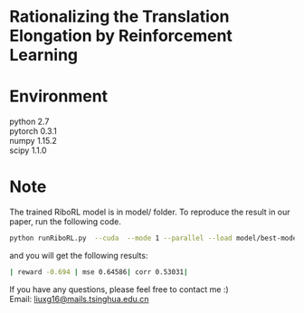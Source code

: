 # Rationalizing the Translation Elongation by Reinforcement Learning

# Environment
python 2.7      
pytorch 0.3.1       
numpy 1.15.2      
scipy 1.1.0     


# Note
The trained RiboRL model is in model/ folder. To reproduce the result in our paper, run the following code.

```bash
python runRiboRL.py  --cuda  --mode 1 --parallel --load model/best-model.pkl
```
and you will get the following results:
```bash
| reward -0.694 | mse 0.64586| corr 0.53031|
``` 

If you have any questions, please feel free to contact me :)    
Email: liuxg16@mails.tsinghua.edu.cn

